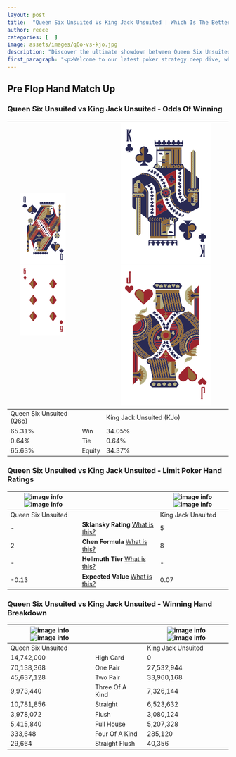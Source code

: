 ```yaml
---
layout: post
title:  "Queen Six Unsuited Vs King Jack Unsuited | Which Is The Better Hand In Poker? A Complete Guide"
author: reece
categories: [  ]
image: assets/images/q6o-vs-kjo.jpg
description: "Discover the ultimate showdown between Queen Six Unsuited and King Jack Unsuited in poker! Uncover the odds, strategies, and scenarios where one hand triumphs over the other. Get ready to up your poker game with this thrilling analysis."
first_paragraph: "<p>Welcome to our latest poker strategy deep dive, where we're pitting two distinct hands against each other in a high-stakes showdown: Queen Six Unsuited vs King Jack Unsuited.</p><p>In the dynamic world of poker, every decision counts, and knowing which hand holds the upper hand is key to your success at the table.</p><p>In this article, we'll dissect these two hands, explore the scenarios where one dominates the other, and equip you with the knowledge to make strategic choices that can tip the odds in your favor.</p><p>Get ready to unravel the intriguing dynamics of these poker hands and elevate your game to new heights.</p>"
---
```




[comment]: # (sp0)

## Pre Flop Hand Match Up

<div class="table hand-ratings" markdown="1"> 



### Queen Six Unsuited vs King Jack Unsuited - Odds Of Winning


    
| ![image info](assets/images/hand1/Q.png) ![image info](assets/images/hand1/6o.png) |  | ![image info](assets/images/hand2/K.png) ![image info](assets/images/hand2/jo.png) |
| -------- | -------- | -------- |
| Queen Six Unsuited (Q6o) |  | King Jack Unsuited (KJo) |
| 65.31% | Win | 34.05% |
| 0.64% | Tie | 0.64% |
| 65.63% | Equity | 34.37% |




[comment]: # (sp1)



### Queen Six Unsuited vs King Jack Unsuited - Limit Poker Hand Ratings


    
| ![image info](https://www.riverpairs.com/assets/images/hand1/Q.png) ![image info](https://www.riverpairs.com/assets/images/hand1/6o.png) |  | ![image info](https://www.riverpairs.com/assets/images/hand2/K.png) ![image info](https://www.riverpairs.com/assets/images/hand2/jo.png) |
| -------- | -------- | -------- |
| Queen Six Unsuited |  | King Jack Unsuited |
| - | **Sklansky Rating** [What is this?](/sklansky-rating-explained) | 5 |
| 2 | **Chen Formula** [What is this?](/chen-formula-explained) | 8 |
| - | **Hellmuth Tier** [What is this?](/Hellmuth-tier-explained) | - |
| -0.13 | **Expected Value** [What is this?](/expected-value-explained) | 0.07 |




[comment]: # (sp2)



### Queen Six Unsuited vs King Jack Unsuited - Winning Hand Breakdown


    
| ![image info](https://www.riverpairs.com/assets/images/hand1/Q.png) ![image info](https://www.riverpairs.com/assets/images/hand1/6o.png) |  | ![image info](https://www.riverpairs.com/assets/images/hand2/K.png) ![image info](https://www.riverpairs.com/assets/images/hand2/jo.png) |
| -------- | -------- | -------- |
| Queen Six Unsuited |  | King Jack Unsuited |
| 14,742,000 | High Card | 0 |
| 70,138,368 | One Pair | 27,532,944 |
| 45,637,128 | Two Pair | 33,960,168 |
| 9,973,440 | Three Of A Kind | 7,326,144 |
| 10,781,856 | Straight | 6,523,632 |
| 3,978,072 | Flush | 3,080,124 |
| 5,415,840 | Full House | 5,207,328 |
| 333,648 | Four Of A Kind | 285,120 |
| 29,664 | Straight Flush | 40,356 |




[comment]: # (sp3)



</div>

[comment]: # (sp4)



[comment]: # (sp5)


